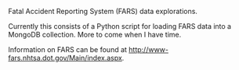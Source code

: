 Fatal Accident Reporting System (FARS) data explorations.

Currently this consists of a Python script for loading FARS data into a MongoDB collection.  More to come when I have time.

Information on FARS can be found at http://www-fars.nhtsa.dot.gov/Main/index.aspx.


